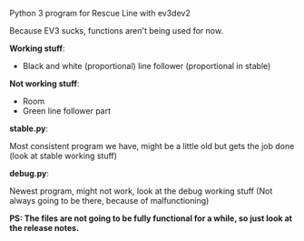 Python 3 program for Rescue Line with ev3dev2

Because EV3 sucks, functions aren't being used for now.

**Working stuff**:
  - Black and white (proportional) line follower (proportional in stable)

  
**Not working stuff**:
  - Room
  - Green line follower part

**stable.py**:

  Most consistent program we have, might be a little old but gets the job done (look at stable working stuff)


**debug.py**:

  Newest program, might not work, look at the debug working stuff (Not always going to be there, because of malfunctioning)




**PS: The files are not going to be fully functional for a while, so just look at the release notes.**
